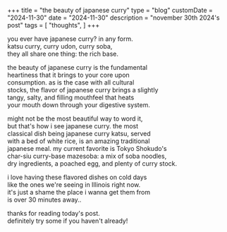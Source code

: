 +++
title = "the beauty of japanese curry"
type = "blog"
customDate = "2024-11-30"
date = "2024-11-30"
description = "november 30th 2024's post"
tags = [
    "thoughts",
]
+++

you ever have japanese curry? in any form.\
katsu curry, curry udon, curry soba,\
they all share one thing: the rich base.

the beauty of japanese curry is the fundamental\
heartiness that it brings to your core upon\
consumption. as is the case with all cultural\
stocks, the flavor of japanese curry brings a slightly\
tangy, salty, and filling mouthfeel that heats\
your mouth down through your digestive system.

might not be the most beautiful way to word it,\
but that's how i see japanese curry. the most\
classical dish being japanese curry katsu, served\
with a bed of white rice, is an amazing traditional\
japanese meal. my current favorite is Tokyo Shokudo's\
char-siu curry-base mazesoba: a mix of soba noodles,\
dry ingredients, a poached egg, and plenty of curry stock.

i love having these flavored dishes on cold days\
like the ones we're seeing in Illinois right now.\
it's just a shame the place i wanna get them from\
is over 30 minutes away..

thanks for reading today's post.\
definitely try some if you haven't already!